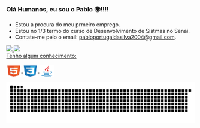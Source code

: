 ### Olá Humanos, eu sou o Pablo 🌍!!!!


- Estou a procura do meu prmeiro emprego. 
- Estou no 1/3 termo do curso de Desenvolvimento de Sistmas no  Senai.
- Contate-me pelo o email: pabloportugaldasilva2004@gmail.com.

<div>
  <a href="https://github.com/PabloPortugal">
  <img height="180em" src="https://github-readme-stats.vercel.app/api?username=PabloPortugal&show_icons=true&theme=dracula&include_all_commits=true&count_private=true"/>
  <img height="180em" src="https://github-readme-stats.vercel.app/api/top-langs/?username=PabloPortugal&layout=compact&langs_count=7&theme=dracula"/>
</div>

  
<div> 
  Tenho algum conhecimento:      
             </div>                                                                                                                                                                                                                                                                                                  
  <div style="display: inline_block"><br>
  <img align="center" alt="Rafa-HTML" height="30" width="40" src="https://raw.githubusercontent.com/devicons/devicon/master/icons/html5/html5-original.svg">
  <img align="center" alt="Rafa-CSS" height="30" width="40" src="https://raw.githubusercontent.com/devicons/devicon/master/icons/css3/css3-original.svg">
  <img align="center" height="30" width="40" src="https://github.com/devicons/devicon/blob/master/icons/java/java-original.svg">
  
  </div>

  ![Snake animation](https://github.com/PabloPortugal/PabloPortugal/blob/output/github-contribution-grid-snake.svg)





